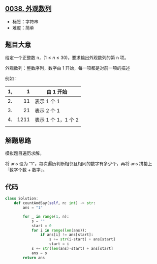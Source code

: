 ## [0038. 外观数列](https://leetcode-cn.com/problems/count-and-say/)

- 标签：字符串
- 难度：简单

## 题目大意

给定一个正整数 n，$(1 \le n \le 30)$，要求输出外观数列的第 n 项。

外观数列：整数序列，数字由 1 开始，每一项都是对前一项的描述

例如：

| 1,   |    1 | 由 1 开始           |
| ---- | ---: | ------------------- |
| 2.   |   11 | 表示 1 个 1         |
| 3.   |   21 | 表示 2 个 1         |
| 4.   | 1211 | 表示 1 个 1，1 个 2 |
|      |      |                     |



## 解题思路

模拟题目遍历求解。

将 ans 设为 "1"，每次遍历判断相邻且相同的数字有多少个，再将 ans 拼接上「数字个数 + 数字」。

## 代码

```Python
class Solution:
    def countAndSay(self, n: int) -> str:
        ans = "1"

        for _ in range(1, n):
            s = ""
            start = 0
            for i in range(len(ans)):
                if ans[i] != ans[start]:
                    s += str(i-start) + ans[start]
                    start = i
            s += str(len(ans)-start) + ans[start]
            ans = s
        return ans
```

